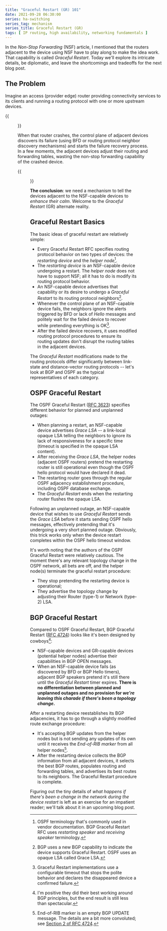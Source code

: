 ```yaml
---
title: "Graceful Restart (GR) 101"
date: 2021-09-28 06:30:00
series: ha-switching
series_tag: mechanism
series_title: Graceful Restart (GR)
tags: [ IP routing, high availability, networking fundamentals ]
---
```

In the *Non-Stop Forwarding* (NSF) article, I mentioned that the routers adjacent to the device using NSF have to play along to make the idea work. That capability is called *Graceful Restart*. Today we'll explore its intricate details, be diplomatic, and leave the shortcomings and tradeoffs for the next blog post.

## The Problem

Imagine an access (provider edge) router providing connectivity services to its clients and running a routing protocol with one or more upstream devices.
<!--more-->
{{<figure src="/2021/09/GR-access-router.png" caption="Non-redundant access network">}}

When that router crashes, the control plane of adjacent devices discovers its failure (using BFD or routing protocol neighbor discovery mechanisms) and starts the failure recovery process. In a few moments, the adjacent devices adjust their routing and forwarding tables, wasting the non-stop forwarding capability of the crashed device. 

{{<figure src="/2021/09/GR-control-plane-failure.png" caption="Control Plane failure in NSF-capable device">}}

**The conclusion**: we need a mechanism to tell the devices adjacent to the NSF-capable devices to *enhance their calm*. Welcome to the *Graceful Restart* (GR) alternate reality.

## Graceful Restart Basics

The basic ideas of graceful restart are relatively simple:

* Every Graceful Restart RFC specifies routing protocol behavior on two types of devices: the *restarting device* and the *helper node*[^T].
* The *restarting device* is an NSF-capable device undergoing a restart. The *helper node* does not have to support NSF; all it has to do is modify its routing protocol behavior.
* An NSF-capable device advertises that capability or its desire to undergo a *Graceful Restart* to its routing protocol neighbors[^1].
* Whenever the control plane of an NSF-capable device fails, the neighbors ignore the alerts triggered by BFD or lack of *Hello* messages and politely wait for the failed device to recover while pretending everything is OK[^2].
* After the failed device recovers, it uses modified routing protocol procedures to ensure its routing updates don't disrupt the routing tables in the adjacent devices.

[^T]: OSPF terminology that's commonly used in vendor documentation. BGP Graceful Restart RFC uses *restarting speaker* and *receiving speaker* terminology.

The *Graceful Restart* modifications made to the routing protocols differ significantly between link-state and distance-vector routing protocols -- let's look at BGP and OSPF as the typical representatives of each category.

## OSPF Graceful Restart

The OSPF Graceful Restart ([RFC 3623](https://datatracker.ietf.org/doc/html/rfc3623)) specifies different behavior for planned and unplanned outages:

* When planning a restart, an NSF-capable device advertises *Grace LSA* -- a link-local opaque LSA telling the neighbors to ignore its lack of responsiveness for a specific time (timeout is specified in the opaque LSA content).
* After receiving the *Grace LSA*, the helper nodes (adjacent OSPF routers) pretend the restarting router is still operational even though the OSPF hello protocol would have declared it dead.
* The restarting router goes through the regular OSPF adjacency establishment procedure, including OSPF database exchange.
* The *Graceful Restart* ends when the restarting router flushes the opaque LSA.

Following an unplanned outage, an NSF-capable device that wishes to use *Graceful Restart* sends the *Grace LSA* before it starts sending OSPF hello messages, effectively pretending that it's undergoing a very short planned outage. Obviously, this trick works only when the device restart completes within the OSPF hello timeout window.

It's worth noting that the authors of the OSPF Graceful Restart were relatively cautious. The moment there's any relevant topology change in the OSPF network, all bets are off, and the helper node(s) terminate the graceful restart procedure:

* They stop pretending the restarting device is operational;
* They advertise the topology change by adjusting their Router (type-1) or Network (type-2) LSA.

## BGP Graceful Restart

Compared to OSPF Graceful Restart, BGP Graceful Restart ([RFC 4724](https://datatracker.ietf.org/doc/html/rfc4724)) looks like it's been designed by cowboys[^3]:

* NSF-capable devices and GR-capable devices (potential helper nodes) advertise their capabilities in BGP OPEN messages.
* When an NSF-capable device fails (as discovered by BFD or BGP Hello timers), adjacent BGP speakers pretend it's still there until the *Graceful Restart* timer expires. **There is no differentiation between planned and unplanned outages and no provision for *we're leaving this charade if there's been a topology change*.**

After a restarting device reestablishes its BGP adjacencies, it has to go through a slightly modified route exchange procedure:

* It's accepting BGP updates from the helper nodes but is not sending any updates of its own until it receives the *End-of-RIB marker* from all helper nodes[^4].
* After the restarting device collects the BGP information from all adjacent devices, it selects the best BGP routes, populates routing and forwarding tables, and advertises its best routes to its neighbors. The Graceful Restart procedure is complete.

Figuring out the tiny details of *what happens if there's been a change in the network during the device restart* is left as an exercise for an impatient reader; we'll talk about it in an upcoming blog post.

[^1]: BGP uses a new BGP capability to indicate the device supports Graceful Restart. OSPF uses an opaque LSA called Grace LSA.

[^2]: Graceful Restart implementations use a configurable timeout that stops the polite behavior and declares the disappeared device a confirmed failure.

[^3]: I'm positive they did their best working around BGP principles, but the end result is still less than spectacular.

[^4]: End-of-RIB marker is an empty BGP UPDATE message. The details are a bit more convoluted; see [Section 2 of RFC 4724](https://datatracker.ietf.org/doc/html/rfc4724#section-2).
